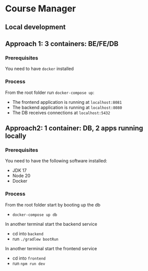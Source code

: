 # Course Manager

## Local development

## Approach 1: 3 containers: BE/FE/DB

### Prerequisites
You need to have `docker` installed

### Process
From the root folder run `docker-compose up`:
- The frontend application is running at `localhost:8081`
- The backend application is running at `localhost:8080`
- The DB receives connections at `localhost:5432`

## Approach2: 1 container: DB, 2 apps running locally

### Prerequisites
You need to have the following software installed:
- JDK 17
- Node 20
- Docker

### Process
From the root folder start by booting up the db
- `docker-compose up db`

In another terminal start the backend service
- cd into `backend`
- run `./gradlew bootRun`

In another terminal start the frontend service 
- cd into `frontend`
- run `npm run dev`
